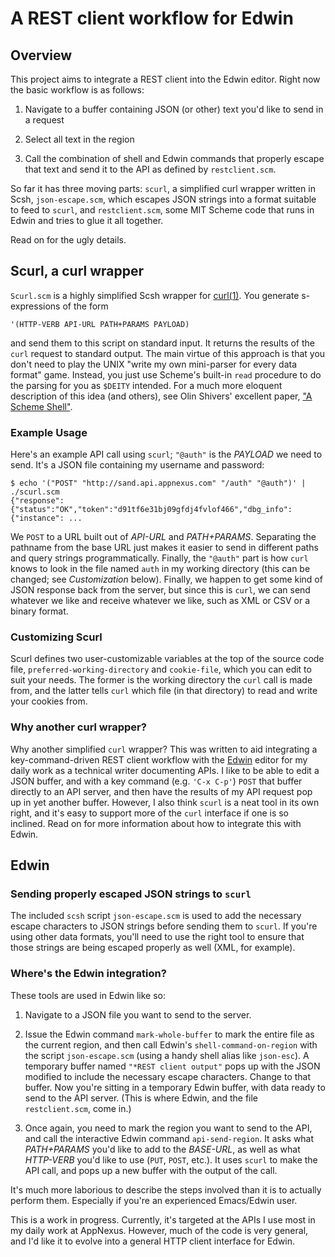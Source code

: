# A REST client workflow for Edwin

## Overview

This project aims to integrate a REST client into the Edwin editor. Right now the basic workflow is as follows:

1. Navigate to a buffer containing JSON (or other) text you'd like to send in a request

2. Select all text in the region

3. Call the combination of shell and Edwin commands that properly escape that text and send it to the API as defined by `restclient.scm`.

So far it has three moving parts: `scurl`, a simplified curl wrapper written in Scsh, `json-escape.scm`, which escapes JSON strings into a format suitable to feed to `scurl`, and `restclient.scm`, some MIT Scheme code that runs in Edwin and tries to glue it all together.

Read on for the ugly details.

## Scurl, a curl wrapper

`Scurl.scm` is a highly simplified Scsh wrapper for [curl(1)](http://curl.haxx.se/docs/manpage.html). You generate s-expressions of the form

    '(HTTP-VERB API-URL PATH+PARAMS PAYLOAD)

and send them to this script on standard input. It returns the results of the `curl` request to standard output. The main virtue of this approach is that you don't need to play the UNIX "write my own mini-parser for every data format" game. Instead, you just use Scheme's built-in `read` procedure to do the parsing for you as `$DEITY` intended. For a much more eloquent description of this idea (and others), see Olin Shivers' excellent paper, ["A Scheme Shell"](http://www.scsh.net/docu/scsh-paper/scsh-paper.html).

### Example Usage

Here's an example API call using `scurl`; `"@auth"` is the _PAYLOAD_ we need to send. It's a JSON file containing my username and password:

    $ echo '("POST" "http://sand.api.appnexus.com" "/auth" "@auth")' | ./scurl.scm
    {"response":{"status":"OK","token":"d91tf6e31bj09gfdj4fvlof466","dbg_info":{"instance": ...

We `POST` to a URL built out of _API-URL_ and _PATH+PARAMS_. Separating the pathname from the base URL just makes it easier to send in different paths and query strings programmatically.  Finally, the `"@auth"` part is how `curl` knows to look in the file named `auth` in my working directory (this can be changed; see *Customization* below). Finally, we happen to get some kind of JSON response back from the server, but since this is `curl`, we can send whatever we like and receive whatever we like, such as XML or CSV or a binary format.

### Customizing Scurl

Scurl defines two user-customizable variables at the top of the source code file, `preferred-working-directory` and `cookie-file`, which you can edit to suit your needs. The former is the working directory the `curl` call is made from, and the latter tells `curl` which file (in that directory) to read and write your cookies from.

### Why another curl wrapper?

Why another simplified `curl` wrapper? This was written to aid integrating a key-command-driven REST client workflow with the [Edwin](http://www.gnu.org/software/mit-scheme/documentation/mit-scheme-user/Edwin.html) editor for my daily work as a technical writer documenting APIs. I like to be able to edit a JSON buffer, and with a key command (e.g. `'C-x C-p'`) `POST` that buffer directly to an API server, and then have the results of my API request pop up in yet another buffer. However, I also think `scurl` is a neat tool in its own right, and it's easy to support more of the `curl` interface if one is so inclined. Read on for more information about how to integrate this with Edwin.

## Edwin

### Sending properly escaped JSON strings to `scurl`

The included `scsh` script `json-escape.scm` is used to add the necessary escape characters to JSON strings before sending them to `scurl`. If you're using other data formats, you'll need to use the right tool to ensure that those strings are being escaped properly as well (XML, for example).

### Where's the Edwin integration?

These tools are used in Edwin like so:

1. Navigate to a JSON file you want to send to the server.

2. Issue the Edwin command `mark-whole-buffer` to mark the entire file as the current region, and then call Edwin's `shell-command-on-region` with the script `json-escape.scm` (using a handy shell alias like `json-esc`). A temporary buffer named `"*REST client output"` pops up with the JSON modified to include the necessary escape characters. Change to that buffer. Now you're sitting in a temporary Edwin buffer, with data ready to send to the API server. (This is where Edwin, and the file `restclient.scm`, come in.)

4. Once again, you need to mark the region you want to send to the API, and call the interactive Edwin command `api-send-region`. It asks what _PATH+PARAMS_ you'd like to add to the _BASE-URL_, as well as what _HTTP-VERB_ you'd like to use (`PUT`, `POST`, etc.). It uses `scurl` to make the API call, and pops up a new buffer with the output of the call.

It's much more laborious to describe the steps involved than it is to actually perform them. Especially if you're an experienced Emacs/Edwin user.

This is a work in progress. Currently, it's targeted at the APIs I use most in my daily work at AppNexus. However, much of the code is very general, and I'd like it to evolve into a general HTTP client interface for Edwin.
